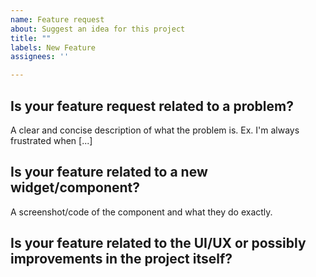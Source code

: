 ```yaml
---
name: Feature request
about: Suggest an idea for this project
title: ""
labels: New Feature
assignees: ''

---
```



## Is your feature request related to a problem?
A clear and concise description of what the problem is. Ex. I'm always frustrated when [...]

## Is your feature related to a new widget/component? 
A screenshot/code of the component and what they do exactly.

## Is your feature related to the UI/UX or possibly improvements in the project itself?

